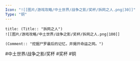 ```yaml
---
Icon: "![[图片/游戏攻略/中土世界/战争之影/奖杯/拆网之人.png|30]]"
Type: "铜"
---
```

```ad-common-bronze-trophy
title: (Title:: "拆网之人")
![[图片/游戏攻略/中土世界/战争之影/奖杯/拆网之人.png|100]]

(Comment:: "挖掘尸罗最后的记忆，并揭开命运之网。")
```

#中土世界/战争之影/奖杯 #奖杯 #铜
